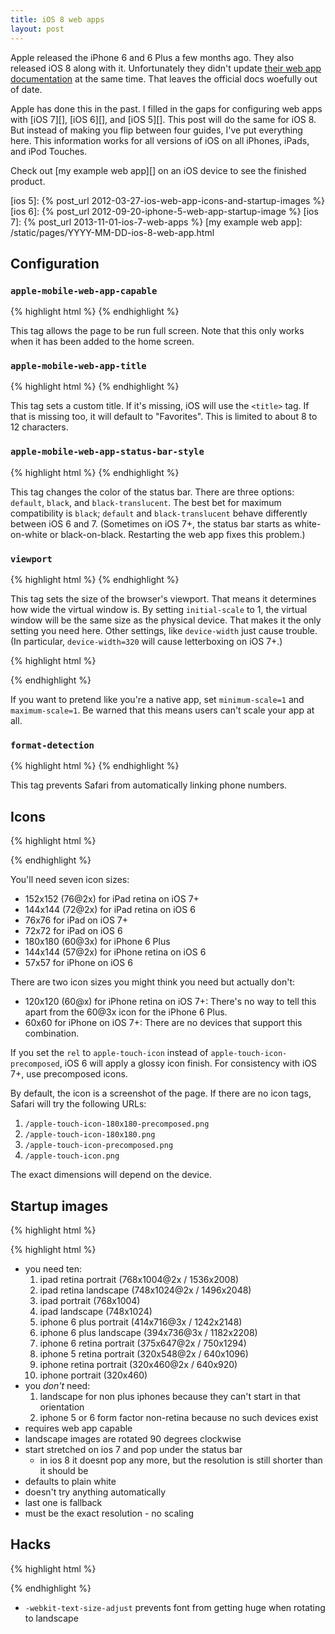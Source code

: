 ```yaml
---
title: iOS 8 web apps
layout: post
---
```


Apple released the iPhone 6 and 6 Plus a few months ago.
They also released iOS 8 along with it.
Unfortunately they didn't update [their web app documentation][] at the same time.
That leaves the official docs woefully out of date.

Apple has done this in the past.
I filled in the gaps for configuring web apps with [iOS 7][], [iOS 6][], and [iOS 5][].
This post will do the same for iOS 8.
But instead of making you flip between four guides,
I've put everything here.
This information works for all versions of iOS on all iPhones, iPads, and iPod Touches.

Check out [my example web app][] on an iOS device to see the finished product.

[their web app documentation]: https://developer.apple.com/library/safari/documentation/AppleApplications/Reference/SafariWebContent/ConfiguringWebApplications/ConfiguringWebApplications.html#//apple_ref/doc/uid/TP40002051-CH3
[ios 5]: {% post_url 2012-03-27-ios-web-app-icons-and-startup-images %}
[ios 6]: {% post_url 2012-09-20-iphone-5-web-app-startup-image %}
[ios 7]: {% post_url 2013-11-01-ios-7-web-apps %}
[my example web app]: /static/pages/YYYY-MM-DD-ios-8-web-app.html

## Configuration

### `apple-mobile-web-app-capable`

{% highlight html %}
<meta name="apple-mobile-web-app-capable"
      content="yes">
{% endhighlight %}

This tag allows the page to be run full screen.
Note that this only works when it has been added to the home screen.

### `apple-mobile-web-app-title`

{% highlight html %}
<meta name="apple-mobile-web-app-title"
      content="iOS Web App">
{% endhighlight %}

This tag sets a custom title.
If it's missing, iOS will use the `<title>` tag.
If that is missing too, it will default to "Favorites".
This is limited to about 8 to 12 characters.

### `apple-mobile-web-app-status-bar-style`

{% highlight html %}
<meta name="apple-mobile-web-app-status-bar-style"
      content="black">
{% endhighlight %}

This tag changes the color of the status bar.
There are three options: `default`, `black`, and `black-translucent`.
The best bet for maximum compatibility is `black`;
`default` and `black-translucent` behave differently between iOS 6 and 7.
(Sometimes on iOS 7+, the status bar starts as white-on-white or black-on-black.
Restarting the web app fixes this problem.)

### `viewport`

{% highlight html %}
<meta name="viewport"
      content="initial-scale=1">
{% endhighlight %}

This tag sets the size of the browser's viewport.
That means it determines how wide the virtual window is.
By setting `initial-scale` to 1, the virtual window will be the same size as the physical device.
That makes it the only setting you need here.
Other settings, like `device-width` just cause trouble.
(In particular, `device-width=320` will cause letterboxing on iOS 7+.)

{% highlight html %}
<!-- Only for web apps pretending to be native. -->
<meta name="viewport"
      content="initial-scale=1,minimum-scale=1,maximum-scale=1">
{% endhighlight %}

If you want to pretend like you're a native app,
set `minimum-scale=1` and `maximum-scale=1`.
Be warned that this means users can't scale your app at all.

### `format-detection`

{% highlight html %}
<meta name="format-detection"
      content="telephone=no">
{% endhighlight %}

This tag prevents Safari from automatically linking phone numbers.

## Icons

{% highlight html %}
<!-- iPad retina icon -->
<link href="apple-touch-icon-precomposed-152.png"
      sizes="152x152"
      rel="apple-touch-icon-precomposed">
<!-- iPad retina icon (iOS < 7) -->
<link href="apple-touch-icon-precomposed-144.png"
      sizes="144x144"
      rel="apple-touch-icon-precomposed">
<!-- iPad non-retina icon -->
<link href="apple-touch-icon-precomposed-76.png"
      sizes="76x76"
      rel="apple-touch-icon-precomposed">
<!-- iPad non-retina icon (iOS < 7) -->
<link href="apple-touch-icon-precomposed-72.png"
      sizes="72x72"
      rel="apple-touch-icon-precomposed">
<!-- iPhone 6 Plus icon -->
<link href="apple-touch-icon-precomposed-180.png"
      sizes="120x120"
      rel="apple-touch-icon-precomposed">
<!-- iPhone retina icon (iOS < 7) -->
<link href="apple-touch-icon-precomposed-114.png"
      sizes="114x114"
      rel="apple-touch-icon-precomposed">
<!-- iPhone non-retina icon (iOS < 7) -->
<link href="apple-touch-icon-precomposed-57.png"
      sizes="57x57"
      rel="apple-touch-icon-precomposed">
{% endhighlight %}

You'll need seven icon sizes:

- 152x152 (76@2x) for iPad retina on iOS 7+
- 144x144 (72@2x) for iPad retina on iOS 6
- 76x76 for iPad on iOS 7+
- 72x72 for iPad on iOS 6
- 180x180 (60@3x) for iPhone 6 Plus
- 144x144 (57@2x) for iPhone retina on iOS 6
- 57x57 for iPhone on iOS 6

There are two icon sizes you might think you need but actually don't:

- 120x120 (60@x) for iPhone retina on iOS 7+: There's no way to tell this apart from the 60@3x icon for the iPhone 6 Plus.
- 60x60 for iPhone on iOS 7+: There are no devices that support this combination.

If you set the `rel` to `apple-touch-icon` instead of `apple-touch-icon-precomposed`, iOS 6 will apply a glossy icon finish.
For consistency with iOS 7+, use precomposed icons.

By default, the icon is a screenshot of the page.
If there are no icon tags, Safari will try the following URLs:

1.  `/apple-touch-icon-180x180-precomposed.png`
2.  `/apple-touch-icon-180x180.png`
3.  `/apple-touch-icon-precomposed.png`
4.  `/apple-touch-icon.png`

The exact dimensions will depend on the device.

## Startup images

{% highlight html %}
<!-- iPad retina portrait startup image -->
<link href="/static/images/apple-touch-startup-image-1536x2008.png"
      media="(device-width: 768px) and (device-height: 1024px)
             and (-webkit-device-pixel-ratio: 2)
             and (orientation: portrait)"
      rel="apple-touch-startup-image">
<!-- iPad retina landscape startup image -->
<link href="/static/images/apple-touch-startup-image-1496x2048.png"
      media="(device-width: 768px) and (device-height: 1024px)
             and (-webkit-device-pixel-ratio: 2)
             and (orientation: landscape)"
      rel="apple-touch-startup-image">
<!-- iPad non-retina portrait startup image -->
<link href="/static/images/apple-touch-startup-image-768x1004.png"
      media="(device-width: 768px) and (device-height: 1024px)
             and (-webkit-device-pixel-ratio: 1)
             and (orientation: portrait)"
      rel="apple-touch-startup-image">
<!-- iPad non-retina landscape startup image -->
<link href="/static/images/apple-touch-startup-image-748x1024.png"
      media="(device-width: 768px) and (device-height: 1024px)
             and (-webkit-device-pixel-ratio: 1)
             and (orientation: landscape)"
      rel="apple-touch-startup-image">
<!-- iPhone 6 Plus portrait startup image -->
<link href="/static/images/apple-touch-startup-image-1242x2148.png"
      media="(device-width: 414px) and (device-height: 736px)
             and (-webkit-device-pixel-ratio: 3)
             and (orientation: portrait)"
      rel="apple-touch-startup-image">
<!-- iPhone 6 Plus landscape startup image -->
<link href="/static/images/apple-touch-startup-image-1182x2208.png"
      media="(device-width: 414px) and (device-height: 736px)
             and (-webkit-device-pixel-ratio: 3)
             and (orientation: landscape)"
      rel="apple-touch-startup-image">
<!-- iPhone 6 portrait startup image -->
<link href="/static/images/apple-touch-startup-image-750x1294.png"
      media="(device-width: 375px) and (device-height: 667px)
             and (-webkit-device-pixel-ratio: 2)"
      rel="apple-touch-startup-image">
<!-- iPhone retina portrait startup image -->
<link href="/static/images/apple-touch-startup-image-640x1096.png"
      media="(device-width: 320px) and (device-height: 568px)
             and (-webkit-device-pixel-ratio: 2)"
      rel="apple-touch-startup-image">
<!-- iPhone < 5 retina portrait startup image -->
<link href="/static/images/apple-touch-startup-image-640x920.png"
      media="(device-width: 320px) and (device-height: 480px)
             and (-webkit-device-pixel-ratio: 2)"
      rel="apple-touch-startup-image">
<!-- iPhone < 5 non-retina portrait startup image -->
<link href="/static/images/apple-touch-startup-image-320x460.png"
      media="(device-width: 320px) and (device-height: 480px)
             and (-webkit-device-pixel-ratio: 1)"
      rel="apple-touch-startup-image">
{% highlight html %}

- you need ten:
  1. ipad retina portrait (768x1004@2x / 1536x2008)
  2. ipad retina landscape (748x1024@2x / 1496x2048)
  3. ipad portrait (768x1004)
  4. ipad landscape (748x1024)
  5. iphone 6 plus portrait (414x716@3x / 1242x2148)
  6. iphone 6 plus landscape (394x736@3x / 1182x2208)
  7. iphone 6 retina portrait (375x647@2x / 750x1294)
  8. iphone 5 retina portrait (320x548@2x / 640x1096)
  9. iphone retina portrait (320x460@2x / 640x920)
  10. iphone portrait (320x460)
- you *don't* need:
  1. landscape for non plus iphones because they can't start in that orientation
  2. iphone 5 or 6 form factor non-retina because no such devices exist
- requires web app capable
- landscape images are rotated 90 degrees clockwise
- start stretched on ios 7 and pop under the status bar
  - in ios 8 it doesnt pop any more, but the resolution is still shorter than it should be
- defaults to plain white
- doesn't try anything automatically
- last one is fallback
- must be the exact resolution - no scaling

## Hacks

{% highlight html %}
<style>
  html {
    -webkit-text-size-adjust: 100%;
  }
</style>
{% endhighlight %}

- `-webkit-text-size-adjust` prevents font from getting huge when rotating to landscape
